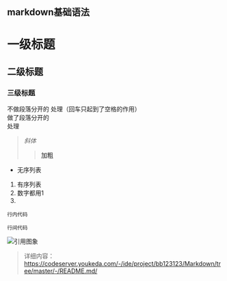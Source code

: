 ## markdown基础语法

# 一级标题
## 二级标题   
### 三级标题

不做段落分开的
处理（回车只起到了空格的作用）  
做了段落分开的  
处理  
  
> *斜体*     
>> **加粗**  
  
* 无序列表
  
1. 有序列表 
1. 数字都用1
1.   

`行内代码`
```
行间代码
```
![引用图象](https://media.9game.cn/gamebase/ieu-gdc-pre-process/images/20220913/1/17/11698dfa9fbc23897bd84a1573315602.jpg)  
>详细内容：https://codeserver.youkeda.com/-/ide/project/bb123123/Markdown/tree/master/-/README.md/
